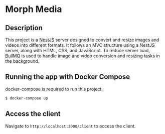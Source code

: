 # Morph Media

## Description

This project is a [NestJS](https://docs.nestjs.com/) server designed to convert and resize images and videos into different formats. It follows an MVC structure using a NestJS server, along with HTML, CSS, and JavaScript. To reduce server load, [BullMQ](https://docs.nestjs.com/techniques/queues) is used to handle image and video conversion and resizing tasks in the background.

## Running the app with Docker Compose

docker-compose is required to run this project.

```bash
$ docker-compose up
```

## Access the client

Navigate to `http://localhost:3000/client` to access the client.
